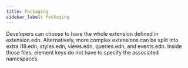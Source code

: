 ```yaml
---
title: Packaging
sidebar_label: Packaging
---
```


Developers can choose to have the whole extension defined in extension.edn. Alternatively, more complex extensions can be split into extra i18.edn, styles.edn, views.edn, queries.edn, and events.edn. Inside those files, element keys do not have to specify the associated namespaces.